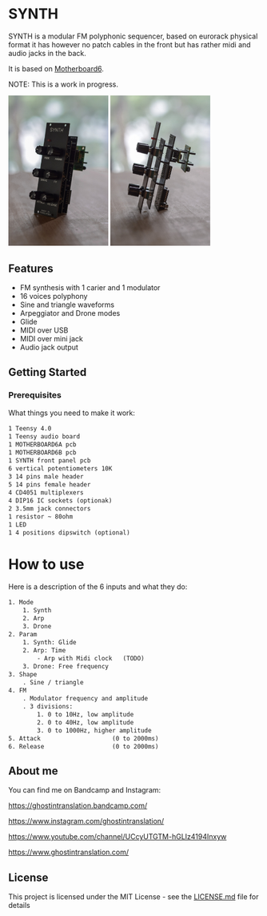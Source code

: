 # SYNTH
SYNTH is a modular FM polyphonic sequencer, based on eurorack physical format it has however no patch cables in the front but has rather midi and audio jacks in the back.

It is based on [Motherboard6](https://github.com/ghostintranslation/motherboard6).

NOTE: This is a work in progress.

<img src="synth.jpg" width="200px"/>
<img src="synth-side.jpg" width="200px"/>

## Features

* FM synthesis with 1 carier and 1 modulator
* 16 voices polyphony
* Sine and triangle waveforms
* Arpeggiator and Drone modes
* Glide
* MIDI over USB
* MIDI over mini jack
* Audio jack output

## Getting Started

### Prerequisites

What things you need to make it work:

```
1 Teensy 4.0
1 Teensy audio board
1 MOTHERBOARD6A pcb
1 MOTHERBOARD6B pcb
1 SYNTH front panel pcb
6 vertical potentiometers 10K
3 14 pins male header
5 14 pins female header
4 CD4051 multiplexers
4 DIP16 IC sockets (optionak)
2 3.5mm jack connectors
1 resistor ~ 80ohm
1 LED
1 4 positions dipswitch (optional)
```

# How to use

Here is a description of the 6 inputs and what they do:

```
1. Mode
    1. Synth
    2. Arp
    3. Drone
2. Param
    1. Synth: Glide
    2. Arp: Time             
        - Arp with Midi clock   (TODO)
    3. Drone: Free frequency
3. Shape
    . Sine / triangle
4. FM
    . Modulator frequency and amplitude
    . 3 divisions:
        1. 0 to 10Hz, low amplitude
        2. 0 to 40Hz, low amplitude
        3. 0 to 1000Hz, higher amplitude
5. Attack                    (0 to 2000ms)
6. Release                   (0 to 2000ms)

```

## About me
You can find me on Bandcamp and Instagram:

https://ghostintranslation.bandcamp.com/

https://www.instagram.com/ghostintranslation/

https://www.youtube.com/channel/UCcyUTGTM-hGLIz4194Inxyw

https://www.ghostintranslation.com/


## License

This project is licensed under the MIT License - see the [LICENSE.md](LICENSE.md) file for details